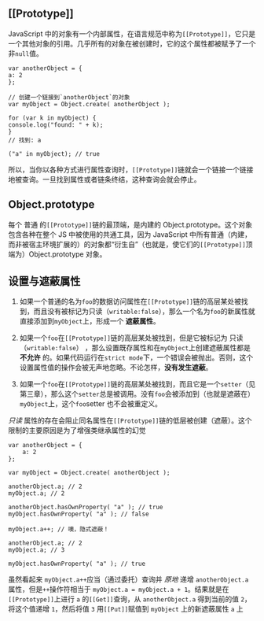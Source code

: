 ## [[Prototype]]

JavaScript 中的对象有一个内部属性，在语言规范中称为`[[Prototype]]`，它只是一个其他对象的引用。几乎所有的对象在被创建时，它的这个属性都被赋予了一个非`null`值。

```
var anotherObject = {
a: 2
};

// 创建一个链接到`anotherObject`的对象
var myObject = Object.create( anotherObject );

for (var k in myObject) {
console.log("found: " + k);
}
// 找到: a

("a" in myObject); // true
```

所以，当你以各种方式进行属性查询时，`[[Prototype]]`链就会一个链接一个链接地被查询。一旦找到属性或者链条终结，这种查询会就会停止。

## Object.prototype

每个 普通 的`[[Prototype]]`链的最顶端，是内建的 Object.prototype。这个对象包含各种在整个 JS 中被使用的共通工具，因为 JavaScript 中所有普通（内建，而非被宿主环境扩展的）的对象都“衍生自”（也就是，使它们的`[[Prototype]]`顶端为）Object.prototype 对象。

## 设置与遮蔽属性

1. 如果一个普通的名为`foo`的数据访问属性在`[[Prototype]]`链的高层某处被找到，而且没有被标记为只读（`writable:false`），那么一个名为`foo`的新属性就直接添加到`myObject`上，形成一个 **遮蔽属性**。

2. 如果一个`foo`在`[[Prototype]]`链的高层某处被找到，但是它被标记为 只读（`writable:false`） ，那么设置既存属性和在`myObject`上创建遮蔽属性都是 **不允许** 的。如果代码运行在`strict mode`下，一个错误会被抛出。否则，这个设置属性值的操作会被无声地忽略。不论怎样，**没有发生遮蔽**。

3. 如果一个`foo`在`[[Prototype]]`链的高层某处被找到，而且它是一个`setter`（见第三章），那么这个`setter`总是被调用。没有`foo`会被添加到（也就是遮蔽在）`myObject`上，这个`foo`setter 也不会被重定义。

_只读_ 属性的存在会阻止同名属性在`[[Prototype]]`链的低层被创建（遮蔽）。这个限制的主要原因是为了增强类继承属性的幻觉

```
var anotherObject = {
	a: 2
};

var myObject = Object.create( anotherObject );

anotherObject.a; // 2
myObject.a; // 2

anotherObject.hasOwnProperty( "a" ); // true
myObject.hasOwnProperty( "a" ); // false

myObject.a++; // 噢，隐式遮蔽！

anotherObject.a; // 2
myObject.a; // 3

myObject.hasOwnProperty( "a" ); // true
```

虽然看起来 `myObject.a++`应当（通过委托）查询并 _原地_ 递增 `anotherObject.a` 属性，但是`++`操作符相当于 `myObject.a = myObject.a + 1`。结果就是在`[[Prototype]]`上进行 `a` 的`[[Get]]`查询，从 `anotherObject.a` 得到当前的值 `2`，将这个值递增 `1`，然后将值 `3` 用`[[Put]]`赋值到 `myObject` 上的新遮蔽属性 `a` 上
